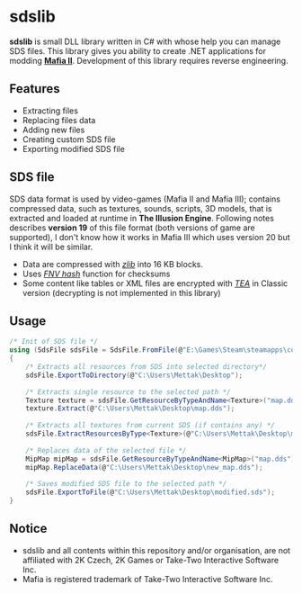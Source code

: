 # sdslib
<b>sdslib</b> is small DLL library written in C# with whose help you can manage SDS files. This library gives you ability to create .NET applications for modding <a href="https://en.wikipedia.org/wiki/Mafia_II" target=_blank><b>Mafia II</b></a>. Development of this library requires reverse engineering.

## Features
* Extracting files
* Replacing files data
* Adding new files
* Creating custom SDS file
* Exporting modified SDS file

## SDS file
SDS data format is used by video-games (Mafia II and Mafia III); contains compressed data, such as textures, sounds, scripts, 3D models, that is extracted and loaded at runtime in <b>The Illusion Engine</b>. Following notes describes <b>version 19</b> of this file format (both versions of game are supported), I don't know how it works in Mafia III which uses version 20 but I think it will be similar.

* Data are compressed with <a href="https://www.zlib.net/" target=_blank><i>zlib</i></a> into 16 KB blocks.
* Uses <a href="https://en.wikipedia.org/wiki/Fowler%E2%80%93Noll%E2%80%93Vo_hash_function" target=_blank><i>FNV hash</i></a> function for checksums
* Some content like tables or XML files are encrypted with <a href="https://en.wikipedia.org/wiki/Tiny_Encryption_Algorithm" target=_blank><i>TEA</i></a> in Classic version (decrypting is not implemented in this library)

## Usage
```c#
/* Init of SDS file */
using (SdsFile sdsFile = SdsFile.FromFile(@"E:\Games\Steam\steamapps\common\Mafia II Definitive Edition\pc\sds\mapa\mapa_city.sds"))
{
    /* Extracts all resources from SDS into selected directory*/
    sdsFile.ExportToDirectory(@"C:\Users\Mettak\Desktop");
    
    /* Extracts single resource to the selected path */
    Texture texture = sdsFile.GetResourceByTypeAndName<Texture>("map.dds");
    texture.Extract(@"C:\Users\Mettak\Desktop\map.dds");
    
    /* Extracts all textures from current SDS (if contains any) */
    sdsFile.ExtractResourcesByType<Texture>(@"C:\Users\Mettak\Desktop\mapa_city\textures");
    
    /* Replaces data of the selected file */
    MipMap mipMap = sdsFile.GetResourceByTypeAndName<MipMap>("map.dds");
    mipMap.ReplaceData(@"C:\Users\Mettak\Desktop\new_map.dds");
    
    /* Saves modified SDS file to the selected path */
    sdsFile.ExportToFile(@"C:\Users\Mettak\Desktop\modified.sds");
}
```

## Notice
* sdslib and all contents within this repository and/or organisation, are not affiliated with 2K Czech, 2K Games or Take-Two Interactive Software Inc.
* Mafia is registered trademark of Take-Two Interactive Software Inc.

